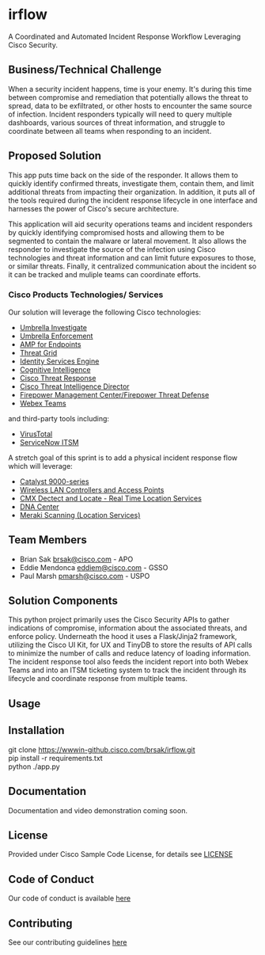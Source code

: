 # irflow

A Coordinated and Automated Incident Response Workflow Leveraging Cisco Security.


## Business/Technical Challenge

When a security incident happens, time is your enemy.  It's during this time between compromise and remediation that potentially allows the threat to spread, data to be exfiltrated, or other hosts to encounter the same source of infection.  Incident responders typically will need to query multiple dashboards, various sources of threat information, and struggle to coordinate between all teams when responding to an incident.

## Proposed Solution

This app puts time back on the side of the responder.  It allows them to quickly identify confirmed threats, investigate them, contain them, and limit additional threats from impacting their organization.  In addition, it puts all of the tools required during the incident response lifecycle in one interface and harnesses the power of Cisco's secure architecture.

This application will aid security operations teams and incident responders by quickly identifying compromised hosts and allowing them to be segmented to contain the malware or lateral movement. It also allows the responder to investigate the source of the infection using Cisco technologies and threat information and can limit future exposures to those, or similar threats. Finally, it centralized communication about the incident so it can be tracked and muliple teams can coordinate efforts.


### Cisco Products Technologies/ Services

Our solution will leverage the following Cisco technologies:

* [Umbrella Investigate](https://umbrella.cisco.com/products/features)
* [Umbrella Enforcement](https://umbrella.cisco.com/products/features)
* [AMP for Endpoints](https://www.cisco.com/c/en/us/products/security/amp-for-endpoints/index.html)
* [Threat Grid](https://www.cisco.com/c/en/us/products/security/threat-grid/index.html)
* [Identity Services Engine](https://www.cisco.com/c/en/us/products/security/identity-services-engine/index.html)
* [Cognitive Intelligence](https://www.cisco.com/c/en/us/products/security/cognitive-threat-analytics/index.html)
* [Cisco Threat Response](https://www.cisco.com/c/en/us/products/security/threat-response.html)
* [Cisco Threat Intelligence Director](https://www.cisco.com/c/en/us/td/docs/security/firepower/622/configuration/guide/fpmc-config-guide-v622/threat_intelligence_director_tid.pdf)
* [Firepower Management Center/Firepower Threat Defense](https://www.cisco.com/c/en/us/products/security/firewalls/index.html)
* [Webex Teams](https://www.webex.com/products/teams/index.html)

and third-party tools including:

* [VirusTotal](https://www.virustotal.com/)
* [ServiceNow ITSM](https://www.servicenow.com/products/it-service-management.html)

A stretch goal of this sprint is to add a physical incident response flow which will leverage:

* [Catalyst 9000-series](https://www.cisco.com/c/en/us/products/switches/catalyst-9000.html)
* [Wireless LAN Controllers and Access Points](https://www.cisco.com/c/en/us/products/wireless/wireless-lan-controller/index.html)
* [CMX Dectect and Locate - Real Time Location Services](https://www.cisco.com/c/en/us/solutions/enterprise-networks/connected-mobile-experiences/index.html)
* [DNA Center](https://www.cisco.com/c/en/us/products/cloud-systems-management/dna-center/index.html)
* [Meraki Scanning (Location Services)](https://meraki.cisco.com/technologies/location-analytics)

## Team Members

* Brian Sak <brsak@cisco.com> - APO
* Eddie Mendonca <eddiem@cisco.com> - GSSO
* Paul Marsh <pmarsh@cisco.com> - USPO


## Solution Components


This python project primarily uses the Cisco Security APIs to gather indications of compromise, information about the associated threats, and enforce policy.  Underneath the hood it uses a Flask/Jinja2 framework, utilizing the Cisco UI Kit, for UX and TinyDB to store the results of API calls to minimize the number of calls and reduce latency of loading information.  The incident response tool also feeds the incident report into both Webex Teams and into an ITSM ticketing system to track the incident through its lifecycle and coordinate response from multiple teams.

## Usage

<!-- This does not need to be completed during the initial submission phase  

Provide a brief overview of how to use the solution  -->



## Installation

git clone https://wwwin-github.cisco.com/brsak/irflow.git  <br>
pip install -r requirements.txt <br>
python ./app.py

## Documentation

Documentation and video demonstration coming soon.

## License

Provided under Cisco Sample Code License, for details see [LICENSE](./LICENSE.md)

## Code of Conduct

Our code of conduct is available [here](./CODE_OF_CONDUCT.md)

## Contributing

See our contributing guidelines [here](./CONTRIBUTING.md)
